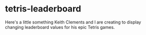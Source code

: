 # tetris-leaderboard

Here's a little something Keith Clements and I are creating to display changing leaderboard values for his epic Tetris games.
